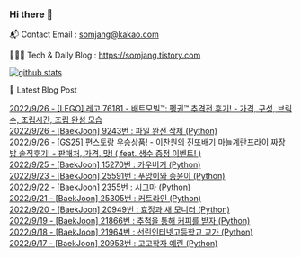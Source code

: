 ### Hi there 👋

📬  Contact Email : somjang@kakao.com

👨🏻‍💻  Tech & Daily Blog : https://somjang.tistory.com

[![github stats](https://github-readme-stats.vercel.app/api?username=SOMJANG&show_icons=true&hide_border=False)](https://somjang.tistory.com)

🤩 Latest Blog Post

[2022/9/26 - [LEGO] 레고 76181 - 배트모빌™: 펭귄™ 추격전 후기! - 가격, 구성, 브릭수, 조립시간, 조립 완성 모습](https://somjang.tistory.com/entry/LEGO-%EB%A0%88%EA%B3%A0-76181-%EB%B0%B0%ED%8A%B8%EB%AA%A8%EB%B9%8C%E2%84%A2-%ED%8E%AD%EA%B7%84%E2%84%A2-%EC%B6%94%EA%B2%A9%EC%A0%84-%ED%9B%84%EA%B8%B0-%EA%B0%80%EA%B2%A9-%EA%B5%AC%EC%84%B1-%EB%B8%8C%EB%A6%AD%EC%88%98-%EC%A1%B0%EB%A6%BD%EC%8B%9C%EA%B0%84-%EC%A1%B0%EB%A6%BD-%EC%99%84%EC%84%B1-%EB%AA%A8%EC%8A%B5) <br>
[2022/9/26 - [BaekJoon] 9243번 : 파일 완전 삭제 (Python)](https://somjang.tistory.com/entry/BaekJoon-9243%EB%B2%88-%ED%8C%8C%EC%9D%BC-%EC%99%84%EC%A0%84-%EC%82%AD%EC%A0%9C-Python) <br>
[2022/9/26 - [GS25] 편스토랑 우승상품! - 이찬원의 진또배기 마늘계란프라이 짜장밥 솔직후기! - 판매처, 가격, 맛! ( feat. 생수 증정 이벤트! )](https://somjang.tistory.com/entry/GS25-%ED%8E%B8%EC%8A%A4%ED%86%A0%EB%9E%91-%EC%9A%B0%EC%8A%B9%EC%83%81%ED%92%88-%EC%9D%B4%EC%B0%AC%EC%9B%90%EC%9D%98-%EC%A7%84%EB%98%90%EB%B0%B0%EA%B8%B0-%EB%A7%88%EB%8A%98%EA%B3%84%EB%9E%80%ED%94%84%EB%9D%BC%EC%9D%B4-%EC%A7%9C%EC%9E%A5%EB%B0%A5-%EC%86%94%EC%A7%81%ED%9B%84%EA%B8%B0-%ED%8C%90%EB%A7%A4%EC%B2%98-%EA%B0%80%EA%B2%A9-%EB%A7%9B-feat-%EC%83%9D%EC%88%98-%EC%A6%9D%EC%A0%95-%EC%9D%B4%EB%B2%A4%ED%8A%B8) <br>
[2022/9/25 - [BaekJoon] 15270번 : 카우버거 (Python)](https://somjang.tistory.com/entry/BaekJoon-15270%EB%B2%88-%EC%B9%B4%EC%9A%B0%EB%B2%84%EA%B1%B0-Python) <br>
[2022/9/23 - [BaekJoon] 25591번 : 푸앙이와 종윤이 (Python)](https://somjang.tistory.com/entry/BaekJoon-25591%EB%B2%88-%ED%91%B8%EC%95%99%EC%9D%B4%EC%99%80-%EC%A2%85%EC%9C%A4%EC%9D%B4-Python) <br>
[2022/9/22 - [BaekJoon] 2355번 : 시그마 (Python)](https://somjang.tistory.com/entry/BaekJoon-2355%EB%B2%88-%EC%8B%9C%EA%B7%B8%EB%A7%88-Python) <br>
[2022/9/21 - [BaekJoon] 25305번 : 커트라인 (Python)](https://somjang.tistory.com/entry/BaekJoon-25305%EB%B2%88-%EC%BB%A4%ED%8A%B8%EB%9D%BC%EC%9D%B8-Python) <br>
[2022/9/20 - [BaekJoon] 20949번 : 효정과 새 모니터 (Python)](https://somjang.tistory.com/entry/BaekJoon-20949%EB%B2%88-%ED%9A%A8%EC%A0%95%EA%B3%BC-%EC%83%88-%EB%AA%A8%EB%8B%88%ED%84%B0-Python) <br>
[2022/9/19 - [BaekJoon] 21866번 : 추첨을 통해 커피를 받자 (Python)](https://somjang.tistory.com/entry/BaekJoon-21866%EB%B2%88-%EC%B6%94%EC%B2%A8%EC%9D%84-%ED%86%B5%ED%95%B4-%EC%BB%A4%ED%94%BC%EB%A5%BC-%EB%B0%9B%EC%9E%90-Python) <br>
[2022/9/18 - [BaekJoon] 21964번 : 선린인터넷고등학교 교가 (Python)](https://somjang.tistory.com/entry/baekjoon-21964-%EC%84%A0%EB%A6%B0%EC%9D%B8%ED%84%B0%EB%84%B7%EA%B3%A0%EB%93%B1%ED%95%99%EA%B5%90-%EA%B5%90%EA%B0%80-python) <br>
[2022/9/17 - [BaekJoon] 20953번 : 고고학자 예린 (Python)](https://somjang.tistory.com/entry/BaekJoon-20953%EB%B2%88-%EA%B3%A0%EA%B3%A0%ED%95%99%EC%9E%90-%EC%98%88%EB%A6%B0-Python) <br>
